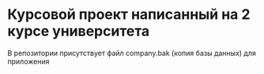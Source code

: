 <h1>Курсовой проект написанный на 2 курсе университета</h1>
В репозитории присутствует файл company.bak (копия базы данных) для приложения
